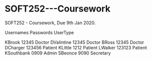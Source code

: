 # SOFT252---Coursework
SOFT252 - Coursework, Due 9th Jan 2020.


Usernames 		Passwords		UserType

KBrook			12345			Doctor
DValintine		12345			Doctor
BRoss			12345			Doctor
DCharger		123456			Patient
KLittle			1212			Patient
LWalker			123123			Patient
KSouthbank		0909			Admin
SBeonce			9090			Secretary